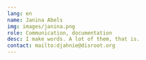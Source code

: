 ```yaml
---
lang: en
name: Janina Abels
img: images/janina.png
role: Communication, documentation
desc: I make words. A lot of them, that is.
contact: mailto:djahnie@disroot.org
---
```

